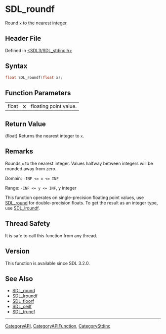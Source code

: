 # SDL_roundf

Round `x` to the nearest integer.

## Header File

Defined in [<SDL3/SDL_stdinc.h>](https://github.com/libsdl-org/SDL/blob/main/include/SDL3/SDL_stdinc.h)

## Syntax

```c
float SDL_roundf(float x);
```

## Function Parameters

|       |       |                       |
| ----- | ----- | --------------------- |
| float | **x** | floating point value. |

## Return Value

(float) Returns the nearest integer to `x`.

## Remarks

Rounds `x` to the nearest integer. Values halfway between integers will be
rounded away from zero.

Domain: `-INF <= x <= INF`

Range: `-INF <= y <= INF`, y integer

This function operates on single-precision floating point values, use
[SDL_round](SDL_round) for double-precision floats. To get the result as an
integer type, use [SDL_lroundf](SDL_lroundf).

## Thread Safety

It is safe to call this function from any thread.

## Version

This function is available since SDL 3.2.0.

## See Also

- [SDL_round](SDL_round)
- [SDL_lroundf](SDL_lroundf)
- [SDL_floorf](SDL_floorf)
- [SDL_ceilf](SDL_ceilf)
- [SDL_truncf](SDL_truncf)

----
[CategoryAPI](CategoryAPI), [CategoryAPIFunction](CategoryAPIFunction), [CategoryStdinc](CategoryStdinc)

